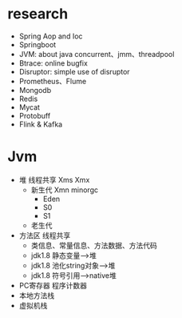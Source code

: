 # research
* Spring Aop and Ioc
* Springboot
* JVM: about java concurrent、jmm、threadpool
* Btrace: online bugfix
* Disruptor: simple use of disruptor
* Prometheus、Flume
* Mongodb
* Redis
* Mycat
* Protobuff
* Flink & Kafka

# Jvm
* 堆     线程共享 Xms Xmx
  * 新生代 Xmn minorgc
    * Eden
    * S0
    * S1
  * 老生代
* 方法区 线程共享
  * 类信息、常量信息、方法数据、方法代码
  * jdk1.8 静态变量-->堆
  * jdk1.8 池化string对象-->堆
  * jdk1.8 符号引用-->native堆
* PC寄存器 程序计数器
* 本地方法栈
* 虚拟机栈 